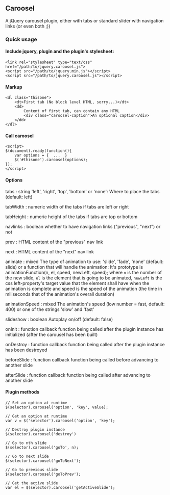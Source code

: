 ## Caroosel

A jQuery carousel plugin, either with tabs or standard slider with navigation links (or even both ;))

### Quick usage

#### Include jquery, plugin and the plugin's stylesheet:

	<link rel="stylesheet" type="text/css" href="/path/to/jquery.caroosel.js">
	<script src="/path/to/jquery.min.js"></script>
	<script src="/path/to/jquery.caroosel.js"></script>

#### Markup

	<dl class="thisone">
		<dt>First tab (No block level HTML, sorry...)</dt>
		<dd>
			Content of first tab, can contain any HTML
			<div class="caroosel-caption">An optional caption</div>
		</dd>
	</dl>

#### Call caroosel

	<script>
	$(document).ready(function(){
		var options = {  ...  }
		$('#thisone').caroosel(options);
	});
	</script>

#### Options

tabs
:	string 'left', 'right', 'top', 'bottom' or 'none': Where to place the tabs (default: left)

tabWidth
:	numeric	width of the tabs if tabs are left or right

tabHeight
:	numeric height of the tabs if tabs are top or bottom

navlinks
:	boolean whether to have navigation links ("previous", "next") or not

prev
:	HTML content of the "previous" nav link

next
:	HTML content of the "next" nav link

animate
:	mixed	The type of animation to use: 'slide', 'fade', 'none' (default: slide) or a function that will handle the animation: It's prototype is animationFunction(n, el, speed, newLeft, speed); where `n` is the number of the new slide, `el` is the element that is going to be animated, `newLeft` is the css left-property's target value that the element shall have when the animation is complete and speed is the speed of the animation (the time in miliseconds that of the animation's overall duration)

animationSpeed
:	mixed The animation's speed (low number = fast, default: 400) or one of the strings 'slow' and 'fast'

slideshow
:	boolean	Autoplay on/off (default: false)

onInit
:	function	callback function being called after the plugin instance has initialized (after the carousel has been built)

onDestroy
:	function	callback function being called after the plugin instance has been destroyed

beforeSlide
:	function	callback function being called before advancing to another slide

afterSlide
:	function	callback function being called after advancing to another slide

#### Plugin methods

	// Set an option at runtime
	$(selector).caroosel('option', 'key', value);
	
	// Get an option at runtime
	var v = $('selector').caroosel('option', 'key');
	
	// Destroy plugin instance
	$(selector).caroosel('destroy')
	
	// Go to nth slide
	$(selector).caroosel('goTo', n);
	
	// Go to next slide
	$(selector).caroosel('goToNext');
	
	// Go to previous slide
	$(selector).caroosel('goToPrev');
	
	// Get the active slide 
	var el = $(selector).caroosel('getActiveSlide');

